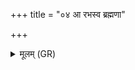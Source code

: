 +++
title = "०४ आ रभस्व ब्रह्मणा"

+++
<details><summary>मूलम् (GR)</summary>

आ रभस्व ब्रह्मणा वैश्वदेवीं  
शतौदनां शतपाप्मानो अस्याः ।  
समर्पयन्न् अश्मना पर्वतेन  
स्वर्गं लोकम् अधि रोहयैनम् ॥
</details>